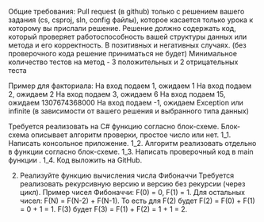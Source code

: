 Общие требования:
Pull request (в github) только с решением вашего задания (cs, csproj, sln, config файлы),
которое касается только урока к которому вы прислали решение.
Решение должно содержать код, который проверяет работоспособность вашей структуры
данных или метода и его корректность. В позитивных и негативных случаях. (без проверочного
кода решение приниматься не будет)
Минимальное количество тестов на метод - 3 положительных и 2 отрицательных теста

Пример для факториала:
На вход подаем 1, ожидаем 1
На вход подаем 2, ожидаем 2
На вход подаем 3, ожидаем 6
На вход подаем 15, ожидаем 1307674368000
На вход подаем -1, ожидаем Exception или infinite (в зависимости от вашего решения и
выбранного типа данных)

Требуется реализовать на C# функцию согласно блок-схеме. Блок-схема описывает алгоритм
проверки, простое число или нет.
1_1. Написать консольное приложение.
1_2. Алгоритм реализовать отдельно в функции согласно блок-схеме.
1_3. Написать проверочный код в main функции .
1_4. Код выложить на GitHub.

2. Реализуйте функцию вычисления числа Фибоначчи
Требуется реализовать рекурсивную версию и версию без рекурсии (через цикл).
Пример чисел Фибоначчи:
F(0) = 0,
F(1) = 1.
Для остальных чисел:
F(N) = F(N-2) + F(N-1).
То есть для F(2) будет F(2) = F(0) + F(1) = 0 + 1 = 1.
F(3) будет F(3) = F(1) + F(2) = 1 + 1 = 2.
